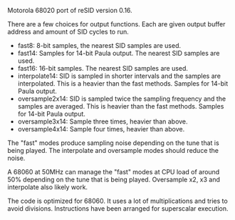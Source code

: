 Motorola 68020 port of reSID version 0.16.

There are a few choices for output functions. Each are given
output buffer address and amount of SID cycles to run.

- fast8: 8-bit samples, the nearest SID samples are used.
- fast14: Samples for 14-bit Paula output. The nearest SID samples are used.
- fast16: 16-bit samples. The nearest SID samples are used.
- interpolate14: SID is sampled in shorter intervals and the samples
                 are interpolated. This is a heavier than the fast methods.
                 Samples for 14-bit Paula output.
- oversample2x14: SID is sampled twice the sampling frequency and
                  the samples are averaged. This is heavier than 
                  the fast methods.
                  Samples for 14-bit Paula output.
- oversample3x14: Sample three times, heavier than above.
- oversample4x14: Sample four times, heavier than above.

The "fast" modes produce sampling noise depending on the tune that is being
played. The interpolate and oversample modes should reduce the noise.

A 68060 at 50MHz can manage the "fast" modes at CPU load of around 50% depending
on the tune that is being played. Oversample x2, x3 and interpolate also likely
work.

The code is optimized for 68060. It uses a lot of multiplications and tries
to avoid divisions. Instructions have been arranged for superscalar execution.
